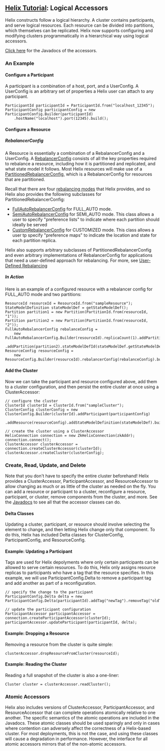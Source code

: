 <!---
Licensed to the Apache Software Foundation (ASF) under one
or more contributor license agreements.  See the NOTICE file
distributed with this work for additional information
regarding copyright ownership.  The ASF licenses this file
to you under the Apache License, Version 2.0 (the
"License"); you may not use this file except in compliance
with the License.  You may obtain a copy of the License at

  http://www.apache.org/licenses/LICENSE-2.0

Unless required by applicable law or agreed to in writing,
software distributed under the License is distributed on an
"AS IS" BASIS, WITHOUT WARRANTIES OR CONDITIONS OF ANY
KIND, either express or implied.  See the License for the
specific language governing permissions and limitations
under the License.
-->

<head>
  <title>Tutorial - Logical Accessors</title>
</head>

## [Helix Tutorial](./Tutorial.html): Logical Accessors

Helix constructs follow a logical hierarchy. A cluster contains participants, and serve logical resources. Each resource can be divided into partitions, which themselves can be replicated. Helix now supports configuring and modifying clusters programmatically in a hierarchical way using logical accessors.

[Click here](http://helix.apache.org/apidocs/reference/org/apache/helix/api/accessor/package-summary.html) for the Javadocs of the accessors.

### An Example

#### Configure a Participant

A participant is a combination of a host, port, and a UserConfig. A UserConfig is an arbitrary set of properties a Helix user can attach to any participant.

```
ParticipantId participantId = ParticipantId.from("localhost_12345");
ParticipantConfig participantConfig = new ParticipantConfig.Builder(participantId)
    .hostName("localhost").port(12345).build();
```

#### Configure a Resource

##### RebalancerConfig
A Resource is essentially a combination of a RebalancerConfig and a UserConfig. A [RebalancerConfig](http://helix.apache.org/apidocs/reference/org/apache/helix/controller/rebalancer/config/RebalancerConfig.html) consists of all the key properties required to rebalance a resource, including how it is partitioned and replicated, and what state model it follows. Most Helix resources will make use of a [PartitionedRebalancerConfig](http://helix.apache.org/apidocs/reference/org/apache/helix/controller/rebalancer/config/PartitionedRebalancerConfig.html), which is a RebalancerConfig for resources that are partitioned.

Recall that there are four [rebalancing modes](./tutorial_rebalance.html) that Helix provides, and so Helix also provides the following subclasses for PartitionedRebalancerConfig:

* [FullAutoRebalancerConfig](http://helix.apache.org/apidocs/reference/org/apache/helix/controller/rebalancer/config/FullAutoRebalancerConfig.html) for FULL_AUTO mode.
* [SemiAutoRebalancerConfig](http://helix.apache.org/apidocs/reference/org/apache/helix/controller/rebalancer/config/SemiAutoRebalancerConfig.html) for SEMI_AUTO mode. This class allows a user to specify "preference lists" to indicate where each partition should ideally be served
* [CustomRebalancerConfig](http://helix.apache.org/apidocs/reference/org/apache/helix/controller/rebalancer/config/CustomRebalancerConfig.html) for CUSTOMIZED mode. This class allows a user tp specify "preference maps" to indicate the location and state for each partition replica.

Helix also supports arbitrary subclasses of PartitionedRebalancerConfig and even arbitrary implementations of RebalancerConfig for applications that need a user-defined approach for rebalancing. For more, see [User-Defined Rebalancing](./tutorial_user_def_rebalancer.html)

##### In Action

Here is an example of a configured resource with a rebalancer config for FULL_AUTO mode and two partitions:

```
ResourceId resourceId = ResourceId.from("sampleResource");
StateModelDefinition stateModelDef = getStateModelDef();
Partition partition1 = new Partition(PartitionId.from(resourceId, "1"));
Partition partition2 = new Partition(PartitionId.from(resourceId, "2"));
FullAutoRebalancerConfig rebalanceConfig =
    new FullAutoRebalancerConfig.Builder(resourceId).replicaCount(1).addPartition(partition1)
        .addPartition(partition2).stateModelDefId(stateModelDef.getStateModelDefId()).build();
ResourceConfig resourceConfig =
    new ResourceConfig.Builder(resourceId).rebalancerConfig(rebalanceConfig).build();
```

#### Add the Cluster

Now we can take the participant and resource configured above, add them to a cluster configuration, and then persist the entire cluster at once using a ClusterAccessor:

```
// configure the cluster
ClusterId clusterId = ClusterId.from("sampleCluster");
ClusterConfig clusterConfig = new ClusterConfig.Builder(clusterId).addParticipant(participantConfig)
    .addResource(resourceConfig).addStateModelDefinition(stateModelDef).build();

// create the cluster using a ClusterAccessor
HelixConnection connection = new ZkHelixConnection(zkAddr);
connection.connect();
ClusterAccessor clusterAccessor = connection.createClusterAccessor(clusterId);
clusterAccessor.createCluster(clusterConfig);
```

### Create, Read, Update, and Delete

Note that you don't have to specify the entire cluster beforehand! Helix provides a ClusterAccessor, ParticipantAccessor, and ResourceAccessor to allow changing as much or as little of the cluster as needed on the fly. You can add a resource or participant to a cluster, reconfigure a resource, participant, or cluster, remove components from the cluster, and more. See the [Javadocs](http://helix.apache.org/apidocs/reference/org/apache/helix/api/accessor/package-summary.html) to see all that the accessor classes can do.

#### Delta Classes

Updating a cluster, participant, or resource should involve selecting the element to change, and then letting Helix change only that component. To do this, Helix has included Delta classes for ClusterConfig, ParticipantConfig, and ResourceConfig.

#### Example: Updating a Participant

Tags are used for Helix depolyments where only certain participants can be allowed to serve certain resources. To do this, Helix only assigns resource replicas to participants who have a tag that the resource specifies. In this example, we will use ParticipantConfig.Delta to remove a participant tag and add another as part of a reconfiguration.

```
// specify the change to the participant
ParticipantConfig.Delta delta = new ParticipantConfig.Delta(participantId).addTag("newTag").removeTag("oldTag");

// update the participant configuration
ParticipantAccessor participantAccessor = connection.createParticipantAccessor(clusterId);
participantAccessor.updateParticipant(participantId, delta);
```

#### Example: Dropping a Resource
Removing a resource from the cluster is quite simple:

```
clusterAccessor.dropResourceFromCluster(resourceId);
```

#### Example: Reading the Cluster
Reading a full snapshot of the cluster is also a one-liner:

```
Cluster cluster = clusterAccessor.readCluster();
```

### Atomic Accessors

Helix also includes versions of ClusterAccessor, ParticipantAccessor, and ResourceAccessor that can complete operations atomically relative to one another. The specific semantics of the atomic operations are included in the Javadocs. These atomic classes should be used sparingly and only in cases where contention can adversely affect the correctness of a Helix-based cluster. For most deployments, this is not the case, and using these classes will cause a degradation in performance. However, the interface for all atomic accessors mirrors that of the non-atomic accessors.
